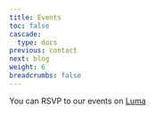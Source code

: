 ```yaml
---
title: Events
toc: false
cascade:
  type: docs
previous: contact
next: blog
weight: 6
breadcrumbs: false
---
```

You can RSVP to our events on [Luma](https://lu.ma/sdbitcoiners)
